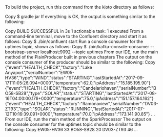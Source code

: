 To build the project, run this command from the kioto directory as follows:

Copy
$ gradle jar
If everything is OK, the output is something similar to the following:

Copy
BUILD SUCCESSFUL in 3s
1 actionable task: 1 executed
From a command-line terminal, move to the Confluent directory and start it as follows:
Copy
      $ ./bin/confluent start
Run a console consumer for the uptimes topic, shown as follows:
Copy
      $ ./bin/kafka-console-consumer --bootstrap-server localhost:9092 
      --topic uptimes
From our IDE, run the main method of the PlainProducer built in previous chapters
The output on the console consumer of the producer should be similar to the following:
Copy
{"event":"HEALTH_CHECK","factory":"Lake Anyaport","serialNumber":"EW05-HV36","type":"WIND","status":"STARTING","lastStartedAt":"2017-09-17T11:05:26.094+0000","temperature":62.0,"ipAddress":"15.185.195.90"}
{"event":"HEALTH_CHECK","factory":"Candelariohaven","serialNumber":"BO58-SB28","type":"SOLAR","status":"STARTING","lastStartedAt":"2017-08-16T04:00:00.179+0000","temperature":75.0,"ipAddress":"151.157.164.162"}
{"event":"HEALTH_CHECK","factory":"Ramonaview","serialNumber":"DV03-ZT93","type":"SOLAR","status":"RUNNING","lastStartedAt":"2017-07-12T10:16:39.091+0000","temperature":70.0,"ipAddress":"173.141.90.85"}
...
From our IDE, run the main method of the SparkProcessor
The output on the console consumer for the uptimes topic should be similar to the following:
Copy
      EW05-HV36   33
      BO58-SB28   20
      DV03-ZT93   46
      ...